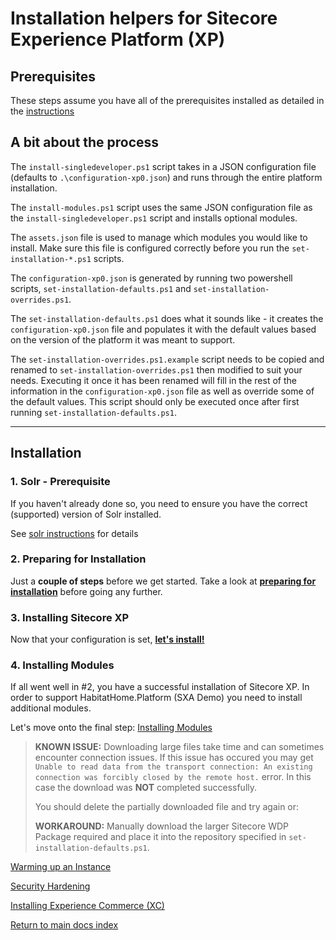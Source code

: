 # Installation helpers for Sitecore Experience Platform (XP)

## Prerequisites

These steps assume you have all of the prerequisites installed as detailed in the [instructions](../prerequisites/index.md)

## A bit about the process

The `install-singledeveloper.ps1` script takes in a JSON configuration file (defaults to `.\configuration-xp0.json`) and runs through the entire platform installation.

The `install-modules.ps1` script uses the same JSON configuration file as the `install-singledeveloper.ps1` script and installs optional modules.

The `assets.json` file is used to manage which modules you would like to install. Make sure this file is configured correctly before you run the `set-installation-*.ps1` scripts.

The `configuration-xp0.json` is generated by running two powershell scripts, `set-installation-defaults.ps1` and `set-installation-overrides.ps1`.

The `set-installation-defaults.ps1` does what it sounds like - it creates the `configuration-xp0.json` file and populates it with the default values based on the version of the platform it was meant to support.

The `set-installation-overrides.ps1.example` script needs to be copied and renamed to `set-installation-overrides.ps1` then modified to suit your needs. Executing it once it has been renamed will fill in the rest of the information in the `configuration-xp0.json` file as well as override some of the default values. This script should only be executed once after first running `set-installation-defaults.ps1`.

----------

## Installation

### 1. Solr - Prerequisite

If you haven't already done so, you need to ensure you have the correct (supported) version of Solr installed.

See [solr instructions](solr.md) for details

### 2. Preparing for Installation

Just a **couple of steps** before we get started. Take a look at [**preparing for installation**](preparing-installation.md) before going any further.

### 3. Installing Sitecore XP

Now that your configuration is set, **[let's install!](installing-sitecore-xp.md)**

### 4. Installing Modules

If all went well in #2, you have a successful installation of Sitecore XP. In order to support HabitatHome.Platform (SXA Demo) you need to install additional modules.

Let's move onto the final step: [Installing Modules](installing-modules.md)

> **KNOWN ISSUE:** Downloading large files take time and can sometimes encounter  connection issues.
> If this issue has occured you may get `Unable to read data from the transport connection: An existing connection was forcibly closed by the remote host.` error. In this case the download was **NOT** completed successfully.
>
> You should delete the partially downloaded file and try again or:
>
> **WORKAROUND:** Manually download the larger Sitecore WDP Package required and place it into the repository specified in `set-installation-defaults.ps1`.

[Warming up an Instance](..\warmup.md)

[Security Hardening](..\securityHardening.md)

[Installing Experience Commerce (XC)](..\xc\index.md)

[Return to main docs index](../index.md)
